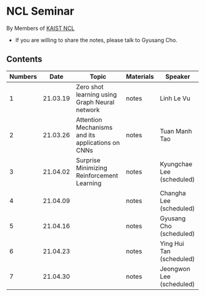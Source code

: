 # NCL Seminar

By Members of [KAIST NCL](http://ncl.kaist.ac.kr)

* If you are willing to share the notes, please talk to Gyusang Cho.


## Contents

Numbers|Date|Topic|Materials| Speaker
-------|-------|------|-------|-----
1|21.03.19|Zero shot learning using Graph Neural network|notes| Linh Le Vu
2|21.03.26|Attention Mechanisms and its applications on CNNs|notes| Tuan Manh Tao 
3|21.04.02|Surprise Minimizing Reinforcement Learning |notes| Kyungchae Lee (scheduled)
4|21.04.09||notes| Changha Lee (scheduled)
5|21.04.16||notes| Gyusang Cho (scheduled)
6|21.04.23||notes| Ying Hui Tan (scheduled)
7|21.04.30||notes| Jeongwon Lee (scheduled)
